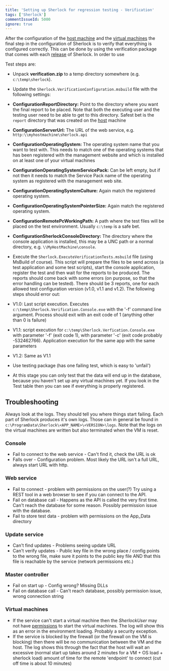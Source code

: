 ```yaml
---
title: 'Setting up Sherlock for regression testing - Verification'
tags: ['Sherlock']
commentIssueId: 5000
ignore: true
---
```


After the configuration of the [host machine](/posts/2013-12-10_Setting-up-Sherlock-serverside.html) and the [virtual machines](/posts/2013-12-11_Setting-up-Sherlock-virtualmachines.html) the final step in the configuration of Sherlock is to verify that everything is configured correctly. This can be done by using the verification package that comes with each [release](https://github.com/pvandervelde/Sherlock/releases) of Sherlock. In order to use 


Test steps are:

*  Unpack **verification.zip** to a temp directory somewhere (e.g. `c:\temp\sherlock`).
*  Update the `Sherlock.VerificationConfiguration.msbuild` file with the following settings:
 * **ConfigurationReportDirectory:** Point to the directory where you want the final report to be placed. Note that both the executing user and the testing user need to be able to get to this directory. Safest bet is the `report` directory that was created on the [host]() machine
 * **ConfigurationServerUrl:** The URL of the web service, e.g. `http:\\myhostmachine\sherlock.api`
 * **ConfigurationOperatingSystem:** The operating system name that you want to test with. This needs to match one of the operating systems that has been registered with the management website and which is installed on at least one of your virtual machines
 * **ConfigurationOperatingSystemServicePack:** Can be left empty, but if not then it needs to match the Service Pack name of the operating system as registered with the management web site.
 * **ConfigurationOperatingSystemCulture:** Again match the registered operating system.
 * **ConfigurationOperatingSystemPointerSize:** Again match the registered operating system.
 * **ConfigurationRemotePcWorkingPath:** A path where the test files will be placed on the test environment. Usually `c:\temp` is a safe bet.
 * **ConfigurationSherlockConsoleDirectory:** The directory where the console application is installed, this may be a UNC path or a normal directory, e.g. `\\MyHostMachine\console`.
* Execute the `Sherlock.ExecuteVerificationTests.msbuild` file (using MsBuild of course). This script will prepare the files to be send across (a test application and some test scripts), start the console application, register the test and then wait for the reports to be produced. The reports should come back with some errors (on purpose, so that the error handling can be tested). There should be 3 reports, one for each allowed test configuration version (v1.0, v1.1 and v1.2). The following steps should error out:
 * V1.0: Last script execution. Executes `c:\temp\Sherlock.Verification.Console.exe` with the '-f' command line argument. Process should exit with an exit code of 1 (anything other than 0 is failure)
 * V1.1: script execution for `c:\temp\Sherlock.Verfication.Console.exe` with parameter '-f' (exit code 1), with parameter '-c' (exit code probably -532462766). Application execution for the same app with the same parameters
 * V1.2: Same as V1.1


* Use testing package (has one failing test, which is easy to 'unfail')
 * At this stage you can only test that the data will end up in the database, because you haven't set up any virtual machines yet. If you look in the Test table then you can see if everything is properly registered.




## Troubleshooting

Always look at the logs. They should tell you where things start failing. Each part of Sherlock produces it's own logs. Those can in general be found in `c:\ProgramData\Sherlock\<APP_NAME>\<VERSION>\logs`. Note that the logs on the virtual machines are written but also terminated when the VM is reset.

### Console
* Fail to connect to the web service - Can't find it, check the URL is ok
* Falls over - Configuration problem. Most likely the URL isn't a full URL, always start URL with http.

### Web service

* Fail to connect - problem with permissions on the user(?) Try using a REST tool in a web browser to see if you can connect to the API.
* Fail on database call - Happens as the API is called the very first time. Can't reach the database for some reason. Possibly permission issue with the database.
* Fail to store test data - problem with permissions on the App_Data directory

### Update service

* Can't find updates - Problems seeing update URL
* Can't verify updates - Public key file in the wrong place / config points to the wrong file, make sure it points to the public key file AND that this file is reachable by the service (network permissions etc.)

### Master controller

* Fail on start up - Config wrong? Missing DLLs
* Fail on database call - Can't reach database, possibly permission issue, wrong connection string

### Virtual machines

* If the service can't start a virtual machine then the *SherlockUser* may not have [permissions](http://blogs.msdn.com/b/virtual_pc_guy/archive/2008/01/17/allowing-non-administrators-to-control-hyper-v.aspx) to start the virtual machines. The log will show this as an error in the environment loading. Probably a security exception.
* If the service is blocked by the firewall (or the firewall on the VM is blocking) then there will be no communication between the VM and the host. The log shows this through the fact that the host will wait an excessive (normal start up takes around 2 minutes for a VM + OS load + sherlock load) amount of time for the remote 'endpoint' to connect (cut off time is about 10 minutes)